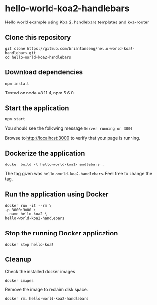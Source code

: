 # hello-world-koa2-handlebars
Hello world example using Koa 2, handlebars templates and koa-router

## Clone this repository
```
git clone https://github.com/briantanseng/hello-world-koa2-handlebars.git
cd hello-world-koa2-handlebars
```

## Download dependencies
```
npm install
```
Tested on node v8.11.4, npm 5.6.0

## Start the application
```
npm start
```
You should see the following message ```Server running on 3000```

Browse to [http://localhost:3000](http://localhost:3000) to verify that your page is running.

## Dockerize the application
```
docker build -t hello-world-koa2-handlebars .
```
The tag given was ```hello-world-koa2-handlebars```. Feel free to change the tag.

## Run the application using Docker
```
docker run -it --rm \
-p 3000:3000 \
--name hello-koa2 \
hello-world-koa2-handlebars
```

## Stop the running Docker application
```
docker stop hello-koa2
```

## Cleanup 
Check the installed docker images
```
docker images
```

Remove the image to reclaim disk space.
```
docker rmi hello-world-koa2-handlebars
```

